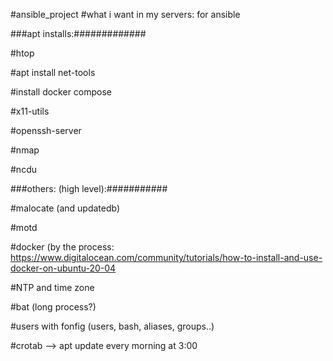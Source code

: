 #ansible_project
#what i want in my servers: for ansible

###apt installs:############# 

#htop

#apt install net-tools

#install docker compose

#x11-utils

#openssh-server

#nmap

#ncdu

###others: (high level):###########

#malocate (and updatedb)

#motd

#docker (by the process:  https://www.digitalocean.com/community/tutorials/how-to-install-and-use-docker-on-ubuntu-20-04

#NTP and time zone

#bat (long process?)

#users with fonfig (users, bash, aliases, groups..)

#crotab --> apt update every morning at 3:00
